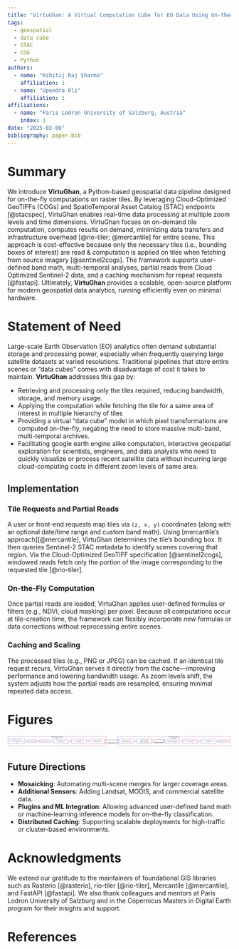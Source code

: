 ```yaml
---
title: "VirtuGhan: A Virtual Computation Cube for EO Data Using On-the-Fly Tiling Computation"
tags:
  - geospatial
  - data cube
  - STAC
  - COG
  - Python
authors:
  - name: "Kshitij Raj Sharma"
    affiliation: 1
  - name: "Upendra Oli"
    affiliation: 1
affiliations:
  - name: "Paris Lodron University of Salzburg, Austria"
    index: 1
date: "2025-02-08"
bibliography: paper.bib
---
```


# Summary

We introduce **VirtuGhan**, a Python-based geospatial data pipeline designed for on-the-fly computations on raster tiles. By leveraging Cloud-Optimized GeoTIFFs (COGs) and SpatioTemporal Asset Catalog (STAC) endpoints [@stacspec], VirtuGhan enables real-time data processing at multiple zoom levels and time dimensions. VirtuGhan focses on on-demand tile computation, computes results on demand, minimizing data transfers and infrastructure overhead [@rio-tiler; @mercantile] for entire scene. This approach is cost-effective because only the necessary tiles (i.e., bounding boxes of interest) are read & computation is applied on tiles when fetching from source imagery [@sentinel2cogs]. The framework supports user-defined band math, multi-temporal analyses, partial reads from Cloud Optimized Sentinel-2 data, and a caching mechanism for repeat requests [@fastapi]. Ultimately, **VirtuGhan** provides a scalable, open-source platform for modern geospatial data analytics, running efficiently even on minimal hardware.

# Statement of Need

Large-scale Earth Observation (EO) analytics often demand substantial storage and processing power, especially when frequently querying large satellite datasets at varied resolutions. Traditional pipelines that store entire scenes or “data cubes” comes with disadvantage of  cost it takes to maintain. **VirtuGhan** addresses this gap by:

- Retrieving and processing only the tiles required, reducing bandwidth, storage, and memory usage.
- Applying the computation while fetching the tile for a same area of interest in multiple hierarchy of tiles
- Providing a virtual “data cube” model in which pixel transformations are computed on-the-fly, negating the need to store massive multi-band, multi-temporal archives.  
- Facilitating google earth engine alike computation, interactive geospatial exploration for scientists, engineers, and data analysts who need to quickly visualize or process recent satellite data without incurring large cloud-computing costs in different zoom levels of same area.

## Implementation

### Tile Requests and Partial Reads

A user or front-end requests map tiles via `(z, x, y)` coordinates (along with an optional date/time range and custom band math). Using [mercantile’s approach][@mercantile], VirtuGhan determines the tile’s bounding box. It then queries Sentinel-2 STAC metadata to identify scenes covering that region. Via the Cloud-Optimized GeoTIFF specification [@sentinel2cogs], windowed reads fetch only the portion of the image corresponding to the requested tile [@rio-tiler]. 

### On-the-Fly Computation

Once partial reads are loaded, VirtuGhan applies user-defined formulas or filters (e.g., NDVI, cloud masking) per pixel. Because all computations occur at tile-creation time, the framework can flexibly incorporate new formulas or data corrections without reprocessing entire scenes.

### Caching and Scaling

The processed tiles (e.g., PNG or JPEG) can be cached. If an identical tile request recurs, VirtuGhan serves it directly from the cache—improving performance and lowering bandwidth usage. As zoom levels shift, the system adjusts how the partial reads are resampled, ensuring minimal repeated data access. 


# Figures

![Flowchart-virtughan](flowchart-virtughan.png)

## Future Directions

- **Mosaicking**: Automating multi-scene merges for larger coverage areas.  
- **Additional Sensors**: Adding Landsat, MODIS, and commercial satellite data.  
- **Plugins and ML Integration**: Allowing advanced user-defined band math or machine-learning inference models for on-the-fly classification.  
- **Distributed Caching**: Supporting scalable deployments for high-traffic or cluster-based environments.

# Acknowledgments

We extend our gratitude to the maintainers of foundational GIS libraries such as Rasterio [@rasterio], rio-tiler [@rio-tiler], Mercantile [@mercantile], and FastAPI [@fastapi]. We also thank colleagues and mentors at Paris Lodron University of Salzburg and in the Copernicus Masters in Digital Earth program for their insights and support.

# References

